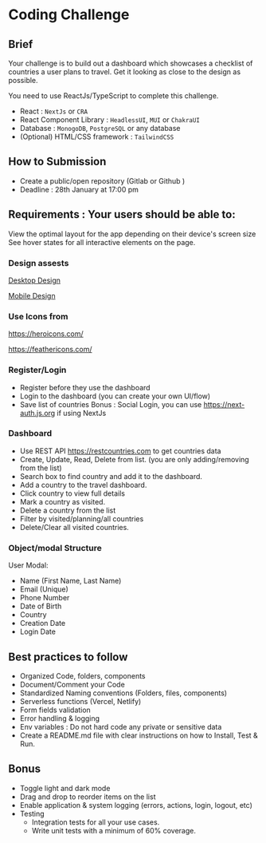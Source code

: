 # Coding Challenge

## Brief
Your challenge is to build out a dashboard which showcases a checklist of countries a user plans to travel. Get it looking as close to the design as possible.

You need to use ReactJs/TypeScript to complete this challenge. 

- React : `NextJs` or `CRA`
- React Component Library : `HeadlessUI`, `MUI` or `ChakraUI`
- Database : `MonogoDB`, `PostgreSQL` or any database 
- (Optional) HTML/CSS framework : `TailwindCSS`

## How to Submission
- Create a public/open repository (Gitlab or Github )
- Deadline : 28th January at 17:00 pm

## Requirements : Your users should be able to:

View the optimal layout for the app depending on their device's screen size
See hover states for all interactive elements on the page.

### Design assests 

[Desktop Design](https://www.figma.com/proto/zbExDbsTm2NNcLLzfg9mDc/Bag-Challenge?page-id=0%3A1&node-id=2%3A535&viewport=435%2C48%2C0.25&scaling=min-zoom&starting-point-node-id=2%3A535&show-proto-sidebar=1)

[Mobile Design](https://www.figma.com/proto/zbExDbsTm2NNcLLzfg9mDc/Bag-Challenge?page-id=0%3A1&node-id=2%3A971&viewport=435%2C48%2C0.25&scaling=min-zoom&starting-point-node-id=2%3A971&show-proto-sidebar=1)

### Use Icons from

https://heroicons.com/

https://feathericons.com/

### Register/Login
- Register before they use the dashboard
- Login to the dashboard (you can create your own UI/flow)
- Save list of countries
Bonus : Social Login, you can use https://next-auth.js.org if using NextJs

### Dashboard 
- Use REST API https://restcountries.com to get countries data
- Create, Update, Read, Delete from list. (you are only adding/removing from the list)
- Search box to find country and add it to the dashboard.
- Add a country to the travel dashboard. 
- Click country to view full details
- Mark a country as visited.
- Delete a country from the list
- Filter by visited/planning/all countries 
- Delete/Clear all visited countries.


### Object/modal Structure

User Modal:
- Name (First Name, Last Name) 
- Email (Unique) 
- Phone Number
- Date of Birth
- Country 
- Creation Date
- Login Date

## Best practices to follow

- Organized Code, folders, components
- Document/Comment your Code
- Standardized Naming conventions (Folders, files, components)
- Serverless functions (Vercel, Netlify) 
- Form fields validation
- Error handling & logging 
- Env variables : Do not hard code any private or sensitive data
- Create a README.md file with clear instructions on how to Install, Test & Run.

## Bonus

- Toggle light and dark mode
- Drag and drop to reorder items on the list
- Enable application & system logging (errors, actions, login, logout, etc) 
- Testing
    - Integration tests for all your use cases.
    - Write unit tests with a minimum of 60% coverage.
